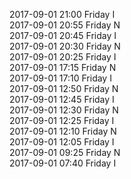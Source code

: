 2017-09-01 21:00 Friday  I  
2017-09-01 20:55 Friday  N  
2017-09-01 20:45 Friday  I  
2017-09-01 20:30 Friday  N  
2017-09-01 20:25 Friday  I  
2017-09-01 17:15 Friday  N  
2017-09-01 17:10 Friday  I  
2017-09-01 12:50 Friday  N  
2017-09-01 12:45 Friday  I  
2017-09-01 12:30 Friday  N  
2017-09-01 12:25 Friday  I  
2017-09-01 12:10 Friday  N  
2017-09-01 12:05 Friday  I  
2017-09-01 09:25 Friday  N  
2017-09-01 07:40 Friday  I  
